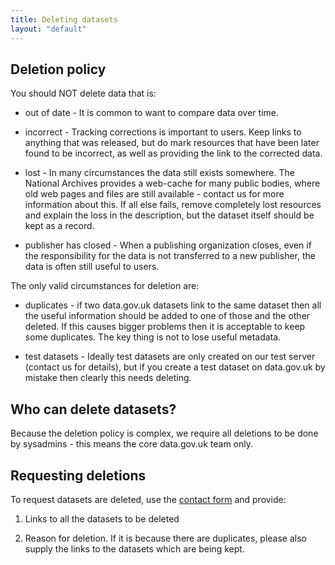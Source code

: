 ```yaml
---
title: Deleting datasets
layout: "default"
---
```


## Deletion policy

You should NOT delete data that is:

* out of date - It is common to want to compare data over time.

* incorrect - Tracking corrections is important to users. Keep links to anything that was released, but do mark resources that have been later found to be incorrect, as well as providing the link to the corrected data.

* lost - In many circumstances the data still exists somewhere. The National Archives provides a web-cache for many public bodies, where old web pages and files are still available - contact us for more information about this. If all else fails, remove completely lost resources and explain the loss in the description, but the dataset itself should be kept as a record.

* publisher has closed - When a publishing organization closes, even if the responsibility for the data is not transferred to a new publisher, the data is often still useful to users.

The only valid circumstances for deletion are:

* duplicates - if two data.gov.uk datasets link to the same dataset then all the useful information should be added to one of those and the other deleted. If this causes bigger problems then it is acceptable to keep some duplicates. The key thing is not to lose useful metadata.

* test datasets - Ideally test datasets are only created on our test server (contact us for details), but if you create a test dataset on data.gov.uk by mistake then clearly this needs deleting.


## Who can delete datasets?

Because the deletion policy is complex, we require all deletions to be done by sysadmins - this means the core data.gov.uk team only.


## Requesting deletions

To request datasets are deleted, use the [contact form](http://data.gov.uk/contact) and provide:

1. Links to all the datasets to be deleted

2. Reason for deletion. If it is because there are duplicates, please also supply the links to the datasets which are being kept.
